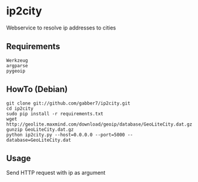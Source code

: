 ip2city
=======

Webservice to resolve ip addresses to cities

Requirements
------------

```
Werkzeug
argparse
pygeoip
```

HowTo (Debian)
--------------

```
git clone git://github.com/gabber7/ip2city.git
cd ip2city
sudo pip install -r requirements.txt
wget http://geolite.maxmind.com/download/geoip/database/GeoLiteCity.dat.gz
gunzip GeoLiteCity.dat.gz
python ip2city.py --host=0.0.0.0 --port=5000 --database=GeoLiteCity.dat
```

Usage
-----

Send HTTP request with ip as argument
